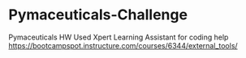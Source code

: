 # Pymaceuticals-Challenge
Pymaceuticals HW
Used Xpert Learning Assistant for coding help
https://bootcampspot.instructure.com/courses/6344/external_tools/
